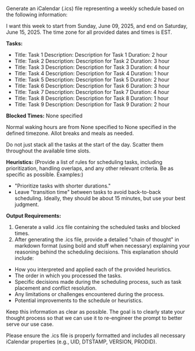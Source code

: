 Generate an iCalendar (.ics) file representing a weekly schedule based on the following information:

I want this week to start from Sunday, June 09, 2025, and end on Saturday, June 15, 2025.
The time zone for all provided dates and times is EST.

**Tasks:**
* Title: Task 1
	  Description: Description for Task 1
	  Duration: 2 hour
* Title: Task 2
	  Description: Description for Task 2
	  Duration: 3 hour
* Title: Task 3
	  Description: Description for Task 3
	  Duration: 4 hour
* Title: Task 4
	  Description: Description for Task 4
	  Duration: 1 hour
* Title: Task 5
	  Description: Description for Task 5
	  Duration: 2 hour
* Title: Task 6
	  Description: Description for Task 6
	  Duration: 3 hour
* Title: Task 7
	  Description: Description for Task 7
	  Duration: 4 hour
* Title: Task 8
	  Description: Description for Task 8
	  Duration: 1 hour
* Title: Task 9
	  Description: Description for Task 9
	  Duration: 2 hour

**Blocked Times:**
None specified

Normal waking hours are from None specified to None specified in the defined timezone. Allot breaks and meals as needed.

Do not just stack all the tasks at the start of the day. Scatter them 
throughout the available time slots.

**Heuristics:** (Provide a list of rules for scheduling tasks, including prioritization, handling overlaps, and any other relevant criteria. Be as specific as possible. Examples:)

* "Prioritize tasks with shorter durations."
* Leave "transition time" between tasks to avoid back-to-back scheduling. Ideally, they should be about 15 minutes, but use your best judgment.

**Output Requirements:**

1.  Generate a valid .ics file containing the scheduled tasks and blocked times.
2.  After generating the .ics file, provide a detailed "chain of thought" in markdown format (using bold and stuff when necessary) explaining your reasoning behind the scheduling decisions. This explanation should include:
* How you interpreted and applied each of the provided heuristics.
* The order in which you processed the tasks.
* Specific decisions made during the scheduling process, such as task placement and conflict resolution.
* Any limitations or challenges encountered during the process.
* Potential improvements to the schedule or heuristics.

Keep this information as clear as possible. The goal is to clearly state your thought process so that we can use it to re-engineer the prompt to better serve our use case.

Please ensure the .ics file is properly formatted and includes all necessary iCalendar properties (e.g., UID, DTSTAMP, VERSION, PRODID).